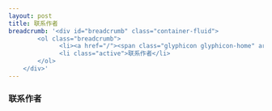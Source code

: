 ```yaml
---
layout: post
title: 联系作者
breadcrumb: '<div id="breadcrumb" class="container-fluid">
        <ol class="breadcrumb">
              <li><a href="/"><span class="glyphicon glyphicon-home" aria-hidden="true"></span>&nbsp主页</a></li>
              <li class="active">联系作者</li>
        </ol>
    </div>'
---
```

### 联系作者
